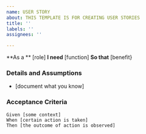 ```yaml
---
name: USER STORY
about: THIS TEMPLATE IS FOR CREATING USER STORIES
title: ''
labels: ''
assignees: ''

---
```


**As a ** [role]
**I need** [function]
**So that** [benefit}

### Details and Assumptions
* [document what you know]

### Acceptance Criteria

```gherkin
Given [some context]
When [certain action is taken]
Then [the outcome of action is observed]
```
